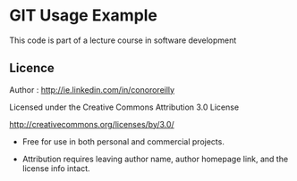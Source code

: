 # GIT Usage Example


This code is part of a lecture course in software development





## Licence

Author : http://ie.linkedin.com/in/conororeilly



Licensed under the Creative Commons Attribution 3.0 License



http://creativecommons.org/licenses/by/3.0/


- Free for use in both personal and commercial projects.

- Attribution requires leaving author name, author homepage link, and the license info intact.